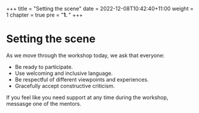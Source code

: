 +++
title = "Setting the scene"
date = 2022-12-08T10:42:40+11:00
weight = 1
chapter = true
pre = "<b>1. </b>"
+++


# Setting the scene

As we move through the workshop today, we ask that everyone:
* Be ready to participate.
* Use welcoming and inclusive language.
* Be respectful of different viewpoints and experiences.
* Gracefully accept constructive criticism.

If you feel like you need support at any time during the workshop, 
messasge one of the mentors.
